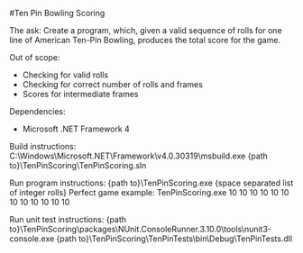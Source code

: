 #Ten Pin Bowling Scoring

The ask:
Create a program, which, given a valid sequence of rolls for one line of American Ten-Pin Bowling, produces the total score for the game.

Out of scope:
- Checking for valid rolls
- Checking for correct number of rolls and frames
- Scores for intermediate frames

Dependencies:
- Microsoft .NET Framework 4

Build instructions:
C:\Windows\Microsoft.NET\Framework\v4.0.30319\msbuild.exe {path to}\TenPinScoring\TenPinScoring.sln

Run program instructions:
{path to}\TenPinScoring.exe {space separated list of integer rolls}
Perfect game example: TenPinScoring.exe 10 10 10 10 10 10 10 10 10 10 10 10

Run unit test instructions:
{path to}\TenPinScoring\packages\NUnit.ConsoleRunner.3.10.0\tools\nunit3-console.exe {path to}\TenPinScoring\TenPinTests\bin\Debug\TenPinTests.dll
